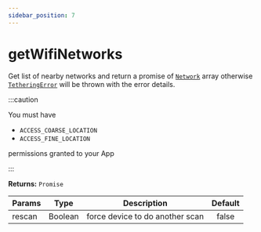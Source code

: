 ```yaml
---
sidebar_position: 7
---
```


# getWifiNetworks
Get list of nearby networks and return a promise of [`Network`](/docs/wifi/api-reference/objects#network) array otherwise [`TetheringError`](/docs/wifi/api-reference/objects#tetheringerror) will be thrown with the error details.

:::caution

You must have 

* `ACCESS_COARSE_LOCATION` 
* `ACCESS_FINE_LOCATION`

permissions granted to your App

:::

**Returns:** `Promise`

| Params | Type | Description | Default
| ------- | :-----: | :-----: | :-----: |
| rescan | Boolean | force device to do another scan | false |